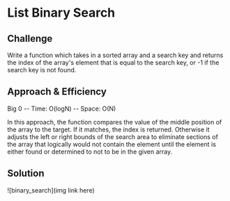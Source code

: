 # List Binary Search

## Challenge
Write a function which takes in a sorted array and a search key and returns the index of the array's element that is equal to the search key, or -1 if the search key is not found.

## Approach & Efficiency
Big 0 -- Time: O(logN) -- Space: O(N)

In this approach, the function compares the value of the middle position of the array to the target. If it matches, the index is returned. Otherwise it adjusts the left or right bounds of the search area to eliminate sections of the array that logically would not contain the element until the element is either found or determined to not to be in the given array.

## Solution
![binary_search](img link here)